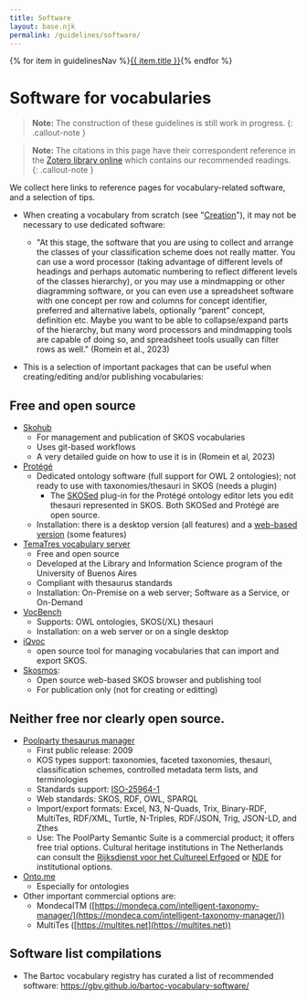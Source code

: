 ```yaml
---
title: Software
layout: base.njk
permalink: /guidelines/software/
---
```

<nav class="localNav">
  {% for item in guidelinesNav %}<a href="{{ item.url }}" class="{% if page.url == item.url %}active{% endif %}">{{ item.title }}</a>{% endfor %}
</nav>

# Software for vocabularies

> **Note:** The construction of these guidelines is still work in progress.
{: .callout-note }

> **Note:** The citations in this page have their correspondent reference in the [Zotero library online](https://www.zotero.org/groups/5970044/fair_vocabularies_learn/library) which contains our recommended readings.
{: .callout-note }


We collect here links to reference pages for vocabulary-related software, and a selection of tips.

- When creating a vocabulary from scratch (see "[Creation](https://registry.vocabs.clariah.nl/guidelines/creation/)"), it may not be necessary to use dedicated software:
	- "At this stage, the software that you are using to collect and arrange the classes of your classification scheme does not really matter. You can use a word processor (taking advantage of different levels of headings and perhaps automatic numbering to reflect different levels of the classes hierarchy), or you may use a mindmapping or other diagramming software, or you can even use a spreadsheet software with one concept per row and columns for concept identifier, preferred and alternative labels, optionally “parent” concept, definition etc. Maybe you want to be able to collapse/expand parts of the hierarchy, but many word processors and mindmapping tools are capable of doing so, and spreadsheet tools usually can filter rows as well." (Romein et al., 2023)

- This is a selection of important packages that can be useful when creating/editing and/or publishing vocabularies:

## Free and open source

- [Skohub](https://skohub.io/)
	- For management and publication of SKOS vocabularies
	- Uses git-based workflows
	- A very detailed guide on how to use it is in (Romein et al, 2023)
- [Protégé](https://protege.stanford.edu/)
	- Dedicated ontology software (full support for OWL 2 ontologies); not ready to use with taxonomies/thesauri in SKOS (needs a plugin)
		- The [SKOSed](https://code.google.com/archive/p/skoseditor/) plug-in for the Protégé ontology editor lets you edit thesauri represented in SKOS. Both SKOSed and Protégé are open source.
	- Installation: there is a desktop version (all features) and a [web-based version](https://webprotege.stanford.edu/) (some features)
- [TemaTres vocabulary server](https://github.com/tematres/TemaTres-Vocabulary-Server)
	- Free and open source
	- Developed at the Library and Information Science program of the University of Buenos Aires
	- Compliant with thesaurus standards
	- Installation: On-Premise on a web server; Software as a Service, or On-Demand
- [VocBench](https://vocbench.uniroma2.it/)
	- Supports: OWL ontologies, SKOS(/XL) thesauri
	- Installation: on a web server or on a single desktop
- [iQvoc](https://iqvoc.net/) 
	- open source tool for managing vocabularies that can import and export SKOS.
- [Skosmos](https://skosmos.org/):
	- Open source web-based SKOS browser and publishing tool
	- For publication only (not for creating or editting)

## Neither free nor clearly open source.

- [Poolparty thesaurus manager](https://www.poolparty.biz/poolparty-thesaurus-manager)
	- First public release: 2009
	- KOS types support: taxonomies, faceted taxonomies, thesauri, classification schemes, controlled metadata term lists, and terminologies
	- Standards support: [ISO-25964-1](https://help.poolparty.biz/8.1/en/poolparty-reference-and-glossary/iso-25964-1-guidelines-for-thesaurus-management-software-and-how-poolparty-maps-to-them.html)
	- Web standards: SKOS, RDF, OWL, SPARQL
	- Import/export formats: Excel, N3, N-Quads, Trix, Binary-RDF, MultiTes, RDF/XML, Turtle, N-Triples, RDF/JSON, Trig, JSON-LD, and Zthes
	- Use: The PoolParty Semantic Suite is a commercial product; it offers free trial options. Cultural heritage institutions in The Netherlands can consult the [Rijksdienst voor het Cultureel Erfgoed](https://www.cultureelerfgoed.nl/actueel/nieuws/2023/09/26/verbinden-van-collecties-met-het-termennetwerk) or [NDE](https://netwerkdigitaalerfgoed.nl/) for institutional options.
- [Onto.me](https://ontome.net/)
	- Especially for ontologies
- Other important commercial options are: 
	- MondecaITM ([https://mondeca.com/intelligent-taxonomy-manager/](https://mondeca.com/intelligent-taxonomy-manager/))
	- MultiTes ([https://multites.net](https://multites.net))

## Software list compilations
- The Bartoc vocabulary registry has curated a list of recommended software: https://gbv.github.io/bartoc-vocabulary-software/